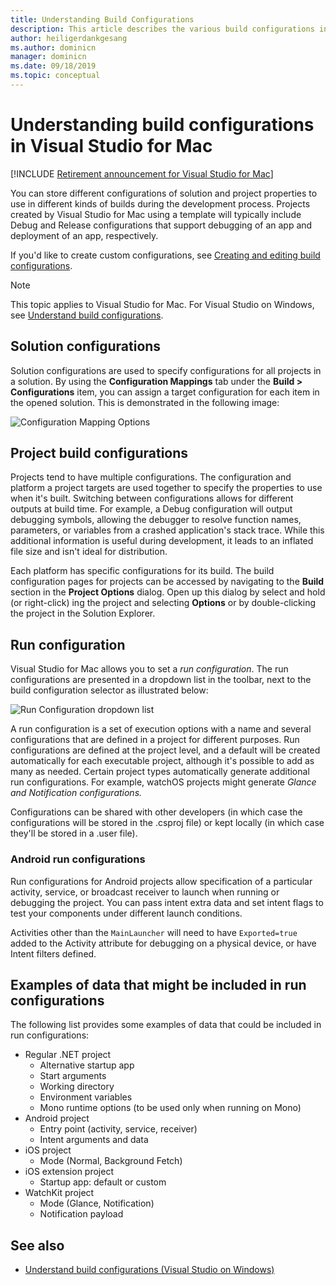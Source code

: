 ```yaml
---
title: Understanding Build Configurations
description: This article describes the various build configurations in Visual Studio for Mac
author: heiligerdankgesang 
ms.author: dominicn
manager: dominicn
ms.date: 09/18/2019
ms.topic: conceptual
---
```


# Understanding build configurations in Visual Studio for Mac

 [!INCLUDE [Retirement announcement for Visual Studio for Mac](includes/vsmac-retirement.md)]

You can store different configurations of solution and project properties to use in different kinds of builds during the development process. Projects created by Visual Studio for Mac using a template will typically include Debug and Release configurations that support debugging of an app and deployment of an app, respectively.

If you'd like to create custom configurations, see [Creating and editing build configurations](./create-and-edit-configurations.md).

>[!NOTE]
> This topic applies to Visual Studio for Mac. For Visual Studio on Windows, see [Understand build configurations](/visualstudio/ide/understanding-build-configurations).

## Solution configurations

Solution configurations are used to specify configurations for all projects in a solution. By using the **Configuration Mappings** tab under the **Build > Configurations** item, you can assign a target configuration for each item in the opened solution. This is demonstrated in the following image:

![Configuration Mapping Options](media/projects-and-solutions-image3.png)

## Project build configurations

Projects tend to have multiple configurations. The configuration and platform a project targets are used together to specify the properties to use when it's built. Switching between configurations allows for different outputs at build time. For example, a Debug configuration will output debugging symbols, allowing the debugger to resolve function names, parameters, or variables from a crashed application's stack trace. While this additional information is useful during development, it leads to an inflated file size and isn't ideal for distribution.

Each platform has specific configurations for its build. The build configuration pages for projects can be accessed by navigating to the **Build** section in the **Project Options** dialog. Open up this dialog by select and hold (or right-click) ing the project and selecting **Options** or by double-clicking the project in the Solution Explorer.

## Run configuration

Visual Studio for Mac allows you to set a *run configuration*. The run configurations are presented in a dropdown list in the toolbar, next to the build configuration selector as illustrated below:

![Run Configuration dropdown list](media/projects-and-solutions-image8.png)

A run configuration is a set of execution options with a name and several configurations that are defined in a project for different purposes. Run configurations are defined at the project level, and a default will be created automatically for each executable project, although it's possible to add as many as needed. Certain project types automatically generate additional run configurations. For example, watchOS projects might generate *Glance and Notification configurations.*

Configurations can be shared with other developers (in which case the configurations will be stored in the .csproj file) or kept locally (in which case they'll be stored in a .user file).

### Android run configurations

Run configurations for Android projects allow specification of a particular activity, service, or broadcast receiver to launch when running or debugging the project. You can pass intent extra data and set intent flags to test your components under different launch conditions.

Activities other than the `MainLauncher` will need to have `Exported=true` added to the Activity attribute for debugging on a physical device, or have Intent filters defined.

## Examples of data that might be included in run configurations

The following list provides some examples of data that could be included in run configurations:

- Regular .NET project
  - Alternative startup app
  - Start arguments
  - Working directory
  - Environment variables
  - Mono runtime options (to be used only when running on Mono)
- Android project
  - Entry point (activity, service, receiver)
  - Intent arguments and data
- iOS project
  - Mode (Normal, Background Fetch)
- iOS extension project
  - Startup app: default or custom
- WatchKit project
  - Mode (Glance, Notification)
  - Notification payload

## See also

- [Understand build configurations (Visual Studio on Windows)](/visualstudio/ide/understanding-build-configurations)
